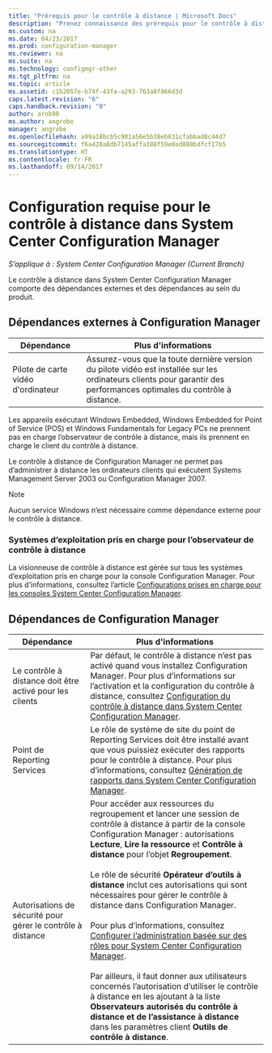 ```yaml
---
title: "Prérequis pour le contrôle à distance | Microsoft Docs"
description: "Prenez connaissance des prérequis pour le contrôle à distance dans System Center Configuration Manager."
ms.custom: na
ms.date: 04/23/2017
ms.prod: configuration-manager
ms.reviewer: na
ms.suite: na
ms.technology: configmgr-other
ms.tgt_pltfrm: na
ms.topic: article
ms.assetid: c1b2057e-b74f-43fa-a293-763a8f866d3d
caps.latest.revision: "6"
caps.handback.revision: "0"
author: arob98
ms.author: angrobe
manager: angrobe
ms.openlocfilehash: a99a18bcb5c981a56e5b38eb631cfabbad8c44d7
ms.sourcegitcommit: f6a428a8db7145affa388f59e0ad880bdfcf17b5
ms.translationtype: HT
ms.contentlocale: fr-FR
ms.lasthandoff: 09/14/2017
---
```

# <a name="prerequisites-for-remote-control-in-system-center-configuration-manager"></a>Configuration requise pour le contrôle à distance dans System Center Configuration Manager

*S’applique à : System Center Configuration Manager (Current Branch)*

Le contrôle à distance dans System Center Configuration Manager comporte des dépendances externes et des dépendances au sein du produit.  

## <a name="dependencies-external-to-configuration-manager"></a>Dépendances externes à Configuration Manager  

|Dépendance|Plus d'informations|  
|----------------|----------------------|  
|Pilote de carte vidéo d'ordinateur|Assurez-vous que la toute dernière version du pilote vidéo est installée sur les ordinateurs clients pour garantir des performances optimales du contrôle à distance.|  

 Les appareils exécutant Windows Embedded, Windows Embedded for Point of Service (POS) et Windows Fundamentals for Legacy PCs ne prennent pas en charge l’observateur de contrôle à distance, mais ils prennent en charge le client du contrôle à distance.  

 Le contrôle à distance de Configuration Manager ne permet pas d’administrer à distance les ordinateurs clients qui exécutent Systems Management Server 2003 ou Configuration Manager 2007.  

> [!NOTE]  
>  Aucun service Windows n’est nécessaire comme dépendance externe pour le contrôle à distance.  

### <a name="supported-operating-systems-for-the-remote-control-viewer"></a>Systèmes d’exploitation pris en charge pour l’observateur de contrôle à distance  
La visionneuse de contrôle à distance est gérée sur tous les systèmes d’exploitation pris en charge pour la console Configuration Manager. Pour plus d’informations, consultez l’article [Configurations prises en charge pour les consoles System Center Configuration Manager](../../../../core/plan-design/configs/supported-operating-systems-consoles.md).   

## <a name="configuration-manager-dependencies"></a>Dépendances de Configuration Manager  

|Dépendance|Plus d'informations|  
|----------------|----------------------|  
|Le contrôle à distance doit être activé pour les clients|Par défaut, le contrôle à distance n’est pas activé quand vous installez Configuration Manager. Pour plus d’informations sur l’activation et la configuration du contrôle à distance, consultez [Configuration du contrôle à distance dans System Center Configuration Manager](../../../../core/clients/manage/remote-control/configuring-remote-control.md).|  
|Point de Reporting Services|Le rôle de système de site du point de Reporting Services doit être installé avant que vous puissiez exécuter des rapports pour le contrôle à distance. Pour plus d’informations, consultez [Génération de rapports dans System Center Configuration Manager](../../../../core/servers/manage/reporting.md).|  
|Autorisations de sécurité pour gérer le contrôle à distance|Pour accéder aux ressources du regroupement et lancer une session de contrôle à distance à partir de la console Configuration Manager : autorisations **Lecture**, **Lire la ressource** et **Contrôle à distance** pour l’objet **Regroupement**.<br /><br /> Le rôle de sécurité **Opérateur d’outils à distance** inclut ces autorisations qui sont nécessaires pour gérer le contrôle à distance dans Configuration Manager.<br /><br /> Pour plus d’informations, consultez [Configurer l’administration basée sur des rôles pour System Center Configuration Manager](../../../../core/servers/deploy/configure/configure-role-based-administration.md).<br /><br /> Par ailleurs, il faut donner aux utilisateurs concernés l’autorisation d’utiliser le contrôle à distance en les ajoutant à la liste **Observateurs autorisés du contrôle à distance et de l’assistance à distance** dans les paramètres client **Outils de contrôle à distance**.
